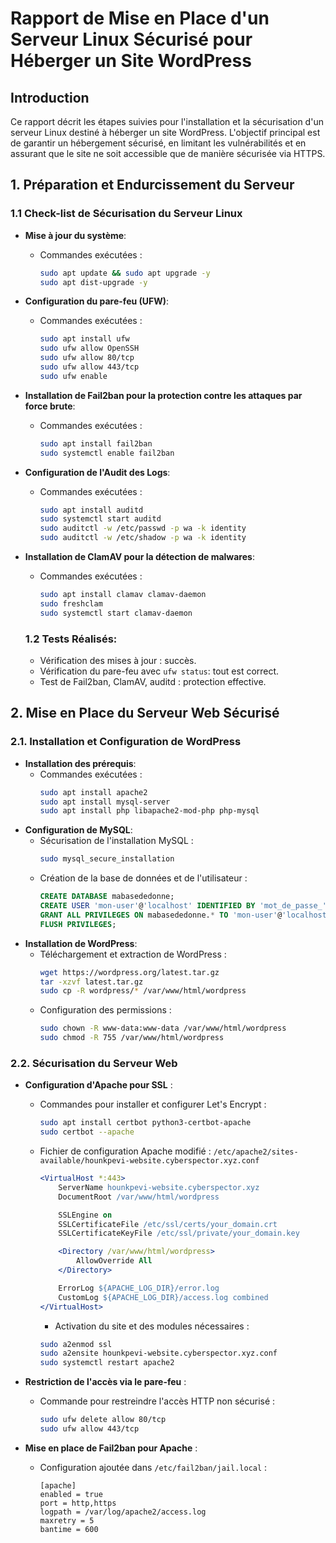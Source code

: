 
# Rapport de Mise en Place d'un Serveur Linux Sécurisé pour Héberger un Site WordPress

## Introduction
Ce rapport décrit les étapes suivies pour l'installation et la sécurisation d'un serveur Linux destiné à héberger un site WordPress. L'objectif principal est de garantir un hébergement sécurisé, en limitant les vulnérabilités et en assurant que le site ne soit accessible que de manière sécurisée via HTTPS.

## 1. Préparation et Endurcissement du Serveur

### 1.1 Check-list de Sécurisation du Serveur Linux
- **Mise à jour du système**:
  - Commandes exécutées :
    ```bash
    sudo apt update && sudo apt upgrade -y
    sudo apt dist-upgrade -y
    ```

- **Configuration du pare-feu (UFW)**:
  - Commandes exécutées :
    ```bash
    sudo apt install ufw
    sudo ufw allow OpenSSH
    sudo ufw allow 80/tcp
    sudo ufw allow 443/tcp
    sudo ufw enable
    ```

- **Installation de Fail2ban pour la protection contre les attaques par force brute**:
  - Commandes exécutées :
    ```bash
    sudo apt install fail2ban
    sudo systemctl enable fail2ban
    ```
- **Configuration de l'Audit des Logs**:
   - Commandes exécutées :
     ```bash
     sudo apt install auditd
     sudo systemctl start auditd
     sudo auditctl -w /etc/passwd -p wa -k identity
     sudo auditctl -w /etc/shadow -p wa -k identity
     ```

- **Installation de ClamAV pour la détection de malwares**:
  - Commandes exécutées :
    ```bash
    sudo apt install clamav clamav-daemon
    sudo freshclam
    sudo systemctl start clamav-daemon
    ```
   ### 1.2 **Tests Réalisés**:
  - Vérification des mises à jour : succès.
  - Vérification du pare-feu avec `ufw status`: tout est correct.
  - Test de Fail2ban, ClamAV, auditd : protection effective.

## 2. Mise en Place du Serveur Web Sécurisé

### 2.1. Installation et Configuration de WordPress

- **Installation des prérequis**:
  - Commandes exécutées :
    ```bash
    sudo apt install apache2
    sudo apt install mysql-server
    sudo apt install php libapache2-mod-php php-mysql
    ```
- **Configuration de MySQL**:
  - Sécurisation de l'installation MySQL :
    ```bash
    sudo mysql_secure_installation
    ```
  - Création de la base de données et de l'utilisateur :
    ```sql
    CREATE DATABASE mabasededonne;
    CREATE USER 'mon-user'@'localhost' IDENTIFIED BY 'mot_de_passe_';
    GRANT ALL PRIVILEGES ON mabasededonne.* TO 'mon-user'@'localhost';
    FLUSH PRIVILEGES;
    ```
- **Installation de WordPress**:
  - Téléchargement et extraction de WordPress :
    ```bash
    wget https://wordpress.org/latest.tar.gz
    tar -xzvf latest.tar.gz
    sudo cp -R wordpress/* /var/www/html/wordpress
    ```
  - Configuration des permissions :
    ```bash
    sudo chown -R www-data:www-data /var/www/html/wordpress
    sudo chmod -R 755 /var/www/html/wordpress
    ```

### 2.2. Sécurisation du Serveur Web

- **Configuration d'Apache pour SSL** :
  - Commandes pour installer et configurer Let's Encrypt :
    ```bash
    sudo apt install certbot python3-certbot-apache
    sudo certbot --apache
    ```
  - Fichier de configuration Apache modifié : `/etc/apache2/sites-available/hounkpevi-website.cyberspector.xyz.conf`
    ```apache
    <VirtualHost *:443>
        ServerName hounkpevi-website.cyberspector.xyz
        DocumentRoot /var/www/html/wordpress

        SSLEngine on
        SSLCertificateFile /etc/ssl/certs/your_domain.crt
        SSLCertificateKeyFile /etc/ssl/private/your_domain.key

        <Directory /var/www/html/wordpress>
            AllowOverride All
        </Directory>

        ErrorLog ${APACHE_LOG_DIR}/error.log
        CustomLog ${APACHE_LOG_DIR}/access.log combined
    </VirtualHost>
    ```

    - Activation du site et des modules nécessaires :
     ```bash
     sudo a2enmod ssl
     sudo a2ensite hounkpevi-website.cyberspector.xyz.conf
     sudo systemctl restart apache2
     ```

- **Restriction de l'accès via le pare-feu** :
  - Commande pour restreindre l'accès HTTP non sécurisé :
    ```bash
    sudo ufw delete allow 80/tcp
    sudo ufw allow 443/tcp
    ```
- **Mise en place de Fail2ban pour Apache** :
  - Configuration ajoutée dans `/etc/fail2ban/jail.local` :
    ```plaintext
    [apache]
    enabled = true
    port = http,https
    logpath = /var/log/apache2/access.log
    maxretry = 5
    bantime = 600
    ```

